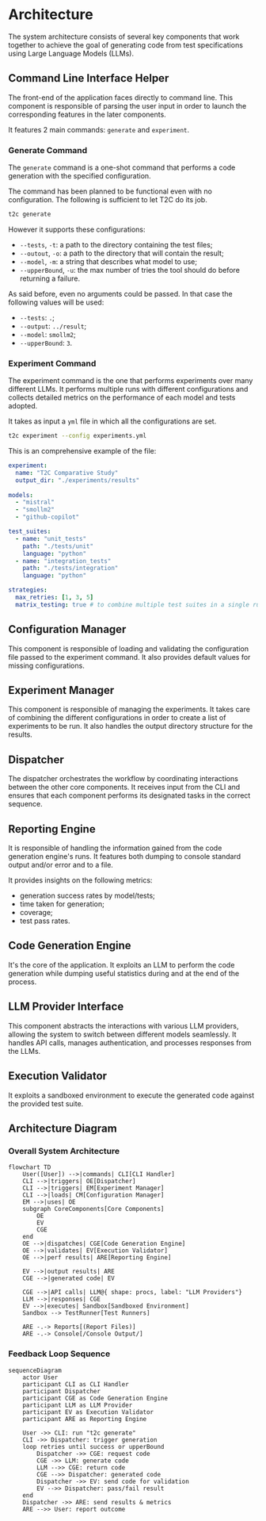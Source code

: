 # Architecture

The system architecture consists of several key components that work together to achieve the goal of generating code from test specifications using Large Language Models (LLMs).

## Command Line Interface Helper

The front-end of the application faces directly to command line. This component is responsible of parsing the user input in order to launch the corresponding features in the later components.

It features 2 main commands: `generate` and `experiment`.

### Generate Command

The `generate` command is a one-shot command that performs a code generation with the specified configuration.

The command has been planned to be functional even with no configuration. The following is sufficient to let T2C do its job.

```bash
t2c generate
```

However it supports these configurations:

- `--tests`, `-t`: a path to the directory containing the test files;
- `--outout`, `-o`: a path to the directory that will contain the result;
- `--model`, `-m`: a string that describes what model to use;
- `--upperBound`, `-u`: the max number of tries the tool should do before returning a failure.

As said before, even no arguments could be passed. In that case the following values will be used:

- `--tests`: `.`;
- `--output`: `../result`;
- `--model`: `smollm2`;
- `--upperBound`: `3`.

### Experiment Command

The experiment command is the one that performs experiments over many different LLMs. It performs multiple runs with different configurations and collects detailed metrics on the performance of each model and tests adopted.

It takes as input a `yml` file in which all the configurations are set.

```bash
t2c experiment --config experiments.yml
```

This is an comprehensive example of the file:

```yml
experiment:
  name: "T2C Comparative Study"
  output_dir: "./experiments/results"
  
models:
  - "mistral"
  - "smollm2"
  - "github-copilot"

test_suites:
  - name: "unit_tests"
    path: "./tests/unit"
    language: "python"
  - name: "integration_tests"
    path: "./tests/integration"
    language: "python"

strategies:
  max_retries: [1, 3, 5]
  matrix_testing: true # to combine multiple test suites in a single run
```

## Configuration Manager

This component is responsible of loading and validating the configuration file passed to the experiment command. It also provides default values for missing configurations.

## Experiment Manager

This component is responsible of managing the experiments. It takes care of combining the different configurations in order to create a list of experiments to be run. It also handles the output directory structure for the results.

## Dispatcher

The dispatcher orchestrates the workflow by coordinating interactions between the other core components. It receives input from the CLI and ensures that each component performs its designated tasks in the correct sequence.

## Reporting Engine

It is responsible of handling the information gained from the code generation engine's runs. It features both dumping to console standard output and/or error and to a file.

It provides insights on the following metrics:

- generation success rates by model/tests;
- time taken for generation;
- coverage;
- test pass rates.

## Code Generation Engine

It's the core of the application. It exploits an LLM to perform the code generation while dumping useful statistics during and at the end of the process.

## LLM Provider Interface

This component abstracts the interactions with various LLM providers, allowing the system to switch between different models seamlessly. It handles API calls, manages authentication, and processes responses from the LLMs.

## Execution Validator

It exploits a sandboxed environment to execute the generated code against the provided test suite.

## Architecture Diagram

### Overall System Architecture

```mermaid
flowchart TD
    User([User]) -->|commands| CLI[CLI Handler]
    CLI -->|triggers| OE[Dispatcher]
    CLI -->|triggers| EM[Experiment Manager]
    CLI -->|loads| CM[Configuration Manager]
    EM -->|uses| OE
    subgraph CoreComponents[Core Components]
        OE
        EV
        CGE
    end
    OE -->|dispatches| CGE[Code Generation Engine]
    OE -->|validates| EV[Execution Validator]
    OE -->|perf results| ARE[Reporting Engine]
    
    EV -->|output results| ARE
    CGE -->|generated code| EV
    
    CGE -->|API calls| LLM@{ shape: procs, label: "LLM Providers"}
    LLM -->|responses| CGE
    EV -->|executes| Sandbox[Sandboxed Environment]
    Sandbox --> TestRunner[Test Runners]
    
    ARE -.-> Reports[(Report Files)]
    ARE -.-> Console[/Console Output/]
```

### Feedback Loop Sequence

```mermaid
sequenceDiagram
    actor User
    participant CLI as CLI Handler
    participant Dispatcher
    participant CGE as Code Generation Engine
    participant LLM as LLM Provider
    participant EV as Execution Validator
    participant ARE as Reporting Engine
    
    User ->> CLI: run "t2c generate"
    CLI ->> Dispatcher: trigger generation
    loop retries until success or upperBound
        Dispatcher ->> CGE: request code
        CGE ->> LLM: generate code
        LLM -->> CGE: return code
        CGE -->> Dispatcher: generated code
        Dispatcher ->> EV: send code for validation
        EV -->> Dispatcher: pass/fail result
    end
    Dispatcher ->> ARE: send results & metrics
    ARE -->> User: report outcome
```
